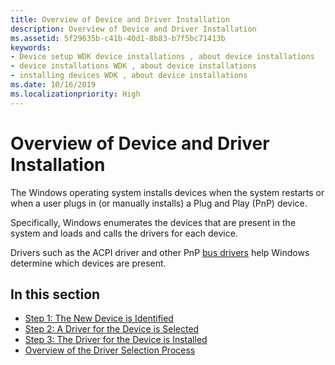 ```yaml
---
title: Overview of Device and Driver Installation
description: Overview of Device and Driver Installation
ms.assetid: 5f29635b-c41b-40d1-8b83-b7f5bc71413b
keywords:
- Device setup WDK device installations , about device installations
- device installations WDK , about device installations
- installing devices WDK , about device installations
ms.date: 10/16/2019
ms.localizationpriority: High
---
```


# Overview of Device and Driver Installation

The Windows operating system installs devices when the system restarts or when a user plugs in (or manually installs) a Plug and Play (PnP) device.

Specifically, Windows enumerates the devices that are present in the system and loads and calls the drivers for each device.

Drivers such as the ACPI driver and other PnP [bus drivers](https://docs.microsoft.com/windows-hardware/drivers/kernel/bus-drivers) help Windows determine which devices are present.

## In this section


-   [Step 1: The New Device is Identified](step-1--the-new-device-is-identified.md)
-   [Step 2: A Driver for the Device is Selected](step-2--a-driver-for-the-device-is-selected.md)
-   [Step 3: The Driver for the Device is Installed](step-3--the-driver-for-the-device-is-installed.md)
-   [Overview of the Driver Selection Process](overview-of-the-driver-selection-process.md)

